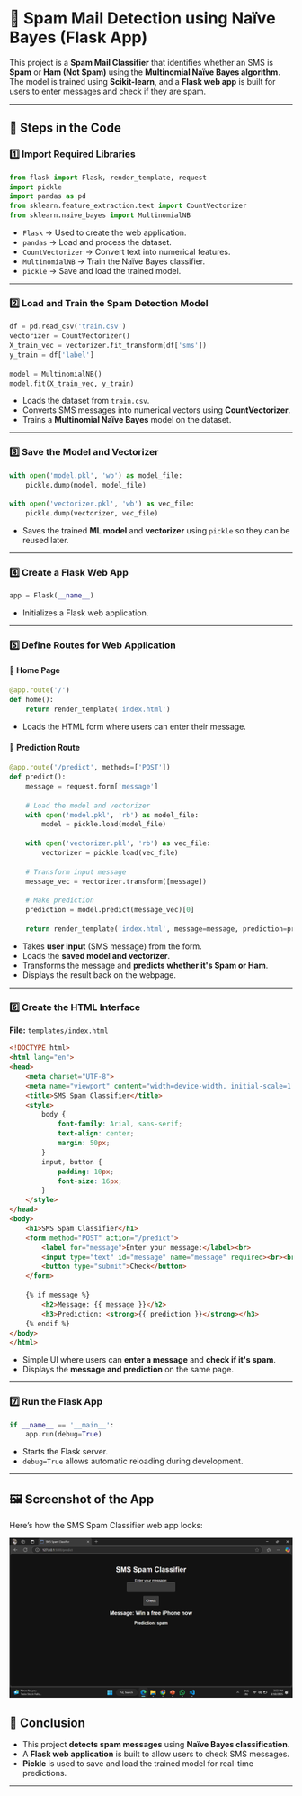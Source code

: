 
# 📩 Spam Mail Detection using Naïve Bayes (Flask App)

This project is a **Spam Mail Classifier** that identifies whether an SMS is **Spam** or **Ham (Not Spam)** using the **Multinomial Naïve Bayes algorithm**. The model is trained using **Scikit-learn**, and a **Flask web app** is built for users to enter messages and check if they are spam.

---

## 📌 Steps in the Code

### 1️⃣ **Import Required Libraries**
```python
from flask import Flask, render_template, request
import pickle
import pandas as pd
from sklearn.feature_extraction.text import CountVectorizer
from sklearn.naive_bayes import MultinomialNB
```
- `Flask` → Used to create the web application.  
- `pandas` → Load and process the dataset.  
- `CountVectorizer` → Convert text into numerical features.  
- `MultinomialNB` → Train the Naïve Bayes classifier.  
- `pickle` → Save and load the trained model.

---

### 2️⃣ **Load and Train the Spam Detection Model**
```python
df = pd.read_csv('train.csv')
vectorizer = CountVectorizer()
X_train_vec = vectorizer.fit_transform(df['sms'])
y_train = df['label']

model = MultinomialNB()
model.fit(X_train_vec, y_train)
```
- Loads the dataset from `train.csv`.  
- Converts SMS messages into numerical vectors using **CountVectorizer**.  
- Trains a **Multinomial Naïve Bayes** model on the dataset.  

---

### 3️⃣ **Save the Model and Vectorizer**
```python
with open('model.pkl', 'wb') as model_file:
    pickle.dump(model, model_file)

with open('vectorizer.pkl', 'wb') as vec_file:
    pickle.dump(vectorizer, vec_file)
```
- Saves the trained **ML model** and **vectorizer** using `pickle` so they can be reused later.  

---

### 4️⃣ **Create a Flask Web App**
```python
app = Flask(__name__)
```
- Initializes a Flask web application.

---

### 5️⃣ **Define Routes for Web Application**
#### 📌 **Home Page**
```python
@app.route('/')
def home():
    return render_template('index.html')
```
- Loads the HTML form where users can enter their message.

#### 📌 **Prediction Route**
```python
@app.route('/predict', methods=['POST'])
def predict():
    message = request.form['message']

    # Load the model and vectorizer
    with open('model.pkl', 'rb') as model_file:
        model = pickle.load(model_file)

    with open('vectorizer.pkl', 'rb') as vec_file:
        vectorizer = pickle.load(vec_file)

    # Transform input message
    message_vec = vectorizer.transform([message])

    # Make prediction
    prediction = model.predict(message_vec)[0]

    return render_template('index.html', message=message, prediction=prediction)
```
- Takes **user input** (SMS message) from the form.  
- Loads the **saved model and vectorizer**.  
- Transforms the message and **predicts whether it's Spam or Ham**.  
- Displays the result back on the webpage.

---

### 6️⃣ **Create the HTML Interface**
**File:** `templates/index.html`
```html
<!DOCTYPE html>
<html lang="en">
<head>
    <meta charset="UTF-8">
    <meta name="viewport" content="width=device-width, initial-scale=1.0">
    <title>SMS Spam Classifier</title>
    <style>
        body {
            font-family: Arial, sans-serif;
            text-align: center;
            margin: 50px;
        }
        input, button {
            padding: 10px;
            font-size: 16px;
        }
    </style>
</head>
<body>
    <h1>SMS Spam Classifier</h1>
    <form method="POST" action="/predict">
        <label for="message">Enter your message:</label><br>
        <input type="text" id="message" name="message" required><br><br>
        <button type="submit">Check</button>
    </form>

    {% if message %}
        <h2>Message: {{ message }}</h2>
        <h3>Prediction: <strong>{{ prediction }}</strong></h3>
    {% endif %}
</body>
</html>
```
- Simple UI where users can **enter a message** and **check if it's spam**.  
- Displays the **message and prediction** on the same page.  

---

### 7️⃣ **Run the Flask App**
```python
if __name__ == '__main__':
    app.run(debug=True)
```
- Starts the Flask server.  
- `debug=True` allows automatic reloading during development.

---
## 🖼️ Screenshot of the App
Here’s how the SMS Spam Classifier web app looks:

![SMS Spam Classifier](appimg.png)

## 🎯 **Conclusion**
- This project **detects spam messages** using **Naïve Bayes classification**.  
- A **Flask web application** is built to allow users to check SMS messages.  
- **Pickle** is used to save and load the trained model for real-time predictions.  

---
